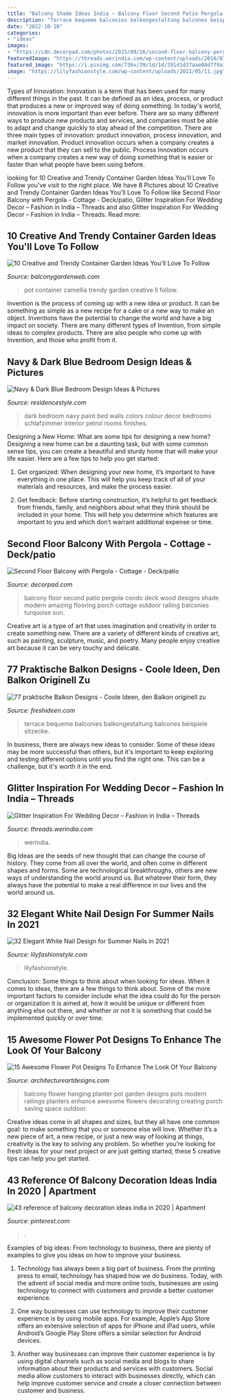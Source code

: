 ```yaml
---
title: "Balcony Shade Ideas India ~ Balcony Floor Second Patio Pergola Condo Deck Wood Designs Shade Modern Amazing Flooring Porch Cottage Outdoor Railing Balconies Turquoise Sun"
description: "Terrace bequeme balconies balkongestaltung balcones beispiele sitzecke"
date: "2022-10-10"
categories:
- "ideas"
images:
- "https://cdn.decorpad.com/photos/2015/09/26/second-floor-balcony-pergola-turquoise-rope-stool.jpg"
featuredImage: "https://threads.werindia.com/wp-content/uploads/2016/07/Glitter-Wedding-Decor-Threads-WeRIndia.jpg"
featured_image: "https://i.pinimg.com/736x/39/1d/1d/391d1d37aae08d779a1e37b86e1fa78c.jpg"
image: "https://lilyfashionstyle.com/wp-content/uploads/2021/05/11.jpg"
---
```



Types of Innovation:
Innovation is a term that has been used for many different things in the past. It can be defined as an idea, process, or product that produces a new or improved way of doing something. In today's world, innovation is more important than ever before. There are so many different ways to produce new products and services, and companies must be able to adapt and change quickly to stay ahead of the competition. 
There are three main types of innovation: product innovation, process innovation, and market innovation. Product innovation occurs when a company creates a new product that they can sell to the public. Process Innovation occurs when a company creates a new way of doing something that is easier or faster than what people have been using before.

	

		
looking for 10 Creative and Trendy Container Garden Ideas You&#039;ll Love To Follow you've visit to the right place. We have 8 Pictures about 10 Creative and Trendy Container Garden Ideas You&#039;ll Love To Follow like Second Floor Balcony with Pergola - Cottage - Deck/patio, Glitter Inspiration For Wedding Decor – Fashion in India – Threads and also Glitter Inspiration For Wedding Decor – Fashion in India – Threads. Read more:
		
    
## 10 Creative And Trendy Container Garden Ideas You&#039;ll Love To Follow

<img loading=lazy src="https://balconygardenweb-lhnfx0beomqvnhspx.netdna-ssl.com/wp-content/uploads/2017/03/camellia-in-a-pot.jpg" onerror="this.onerror=null;this.src='https://tse3.mm.bing.net/th?id=OIP.P0tnZ--hg2FWHBfzgoJh1AHaKC&amp;pid=15.1';" alt="10 Creative and Trendy Container Garden Ideas You&#039;ll Love To Follow">

_Source: balconygardenweb.com_

>pot container camellia trendy garden creative ll follow. 

	

Invention is the process of coming up with a new idea or product. It can be something as simple as a new recipe for a cake or a new way to make an object. Inventions have the potential to change the world and have a big impact on society. There are many different types of Invention, from simple ideas to complex products. There are also people who come up with Invention, and those who profit from it.

    
## Navy &amp; Dark Blue Bedroom Design Ideas &amp; Pictures

<img loading=lazy src="http://residencestyle.com/wp-content/uploads/2014/10/Paint-Finishes.jpg" onerror="this.onerror=null;this.src='https://tse3.mm.bing.net/th?id=OIP.M5VanJCGNVY78Bdi2I4lTQHaLH&amp;pid=15.1';" alt="Navy &amp; Dark Blue Bedroom Design Ideas &amp; Pictures">

_Source: residencestyle.com_

>dark bedroom navy paint bed walls colors colour decor bedrooms schlafzimmer interior petrol rooms finishes. 

	

Designing a New Home: What are some tips for designing a new home?
Designing a new home can be a daunting task, but with some common sense tips, you can create a beautiful and sturdy home that will make your life easier. Here are a few tips to help you get started:
1. Get organized: When designing your new home, it’s important to have everything in one place. This will help you keep track of all of your materials and resources, and make the process easier.

2. Get feedback: Before starting construction, it’s helpful to get feedback from friends, family, and neighbors about what they think should be included in your home. This will help you determine which features are important to you and which don’t warrant additional expense or time.


    
## Second Floor Balcony With Pergola - Cottage - Deck/patio

<img loading=lazy src="https://cdn.decorpad.com/photos/2015/09/26/second-floor-balcony-pergola-turquoise-rope-stool.jpg" onerror="this.onerror=null;this.src='https://tse1.mm.bing.net/th?id=OIP.LCUaDYcU7QQIlRERKTDK8AHaKZ&amp;pid=15.1';" alt="Second Floor Balcony with Pergola - Cottage - Deck/patio">

_Source: decorpad.com_

>balcony floor second patio pergola condo deck wood designs shade modern amazing flooring porch cottage outdoor railing balconies turquoise sun. 

	

Creative art is a type of art that uses imagination and creativity in order to create something new. There are a variety of different kinds of creative art, such as painting, sculpture, music, and poetry. Many people enjoy creative art because it can be very touchy and delicate.

    
## 77 Praktische Balkon Designs - Coole Ideen, Den Balkon Originell Zu

<img loading=lazy src="https://freshideen.com/wp-content/uploads/2013/04/bequeme-balkon-designs-ideen-orange-kissen.jpg" onerror="this.onerror=null;this.src='https://tse1.mm.bing.net/th?id=OIP.H3gbU5mpygX5qNNLC0wtEgHaLK&amp;pid=15.1';" alt="77 praktische Balkon Designs - Coole Ideen, den Balkon originell zu">

_Source: freshideen.com_

>terrace bequeme balconies balkongestaltung balcones beispiele sitzecke. 

	

In business, there are always new ideas to consider. Some of these ideas may be more successful than others, but it's important to keep exploring and testing different options until you find the right one. This can be a challenge, but it's worth it in the end.

    
## Glitter Inspiration For Wedding Decor – Fashion In India – Threads

<img loading=lazy src="https://threads.werindia.com/wp-content/uploads/2016/07/Glitter-Wedding-Decor-Threads-WeRIndia.jpg" onerror="this.onerror=null;this.src='https://tse4.mm.bing.net/th?id=OIP.8TtS4DK6ygBwJA1xdbCGAgHaLH&amp;pid=15.1';" alt="Glitter Inspiration For Wedding Decor – Fashion in India – Threads">

_Source: threads.werindia.com_

>werindia. 

	

Big Ideas are the seeds of new thought that can change the course of history. They come from all over the world, and often come in different shapes and forms. Some are technological breakthroughs, others are new ways of understanding the world around us. But whatever their form, they always have the potential to make a real difference in our lives and the world around us.

    
## 32 Elegant White Nail Design For Summer Nails In 2021

<img loading=lazy src="https://lilyfashionstyle.com/wp-content/uploads/2021/05/11.jpg" onerror="this.onerror=null;this.src='https://tse4.mm.bing.net/th?id=OIP.JKvXRf_998t8JW8Vz8qkzAHaLH&amp;pid=15.1';" alt="32 Elegant White Nail Design for Summer Nails in 2021">

_Source: lilyfashionstyle.com_

>lilyfashionstyle. 

	

Conclusion: Some things to think about when looking for ideas.
When it comes to ideas, there are a few things to think about. Some of the more important factors to consider include what the idea could do for the person or organization it is aimed at, how it would be unique or different from anything else out there, and whether or not it is something that could be implemented quickly or over time.

    
## 15 Awesome Flower Pot Designs To Enhance The Look Of Your Balcony

<img loading=lazy src="https://www.architectureartdesigns.com/wp-content/uploads/2016/05/13-41.jpg" onerror="this.onerror=null;this.src='https://tse1.mm.bing.net/th?id=OIP.ZppKC_COd9MzCOfCdCy8GgHaHa&amp;pid=15.1';" alt="15 Awesome Flower Pot Designs To Enhance The Look Of Your Balcony">

_Source: architectureartdesigns.com_

>balcony flower hanging planter pot garden designs pots modern railings planters enhance awesome flowers decorating creating porch saving space outdoor. 

	

Creative ideas come in all shapes and sizes, but they all have one common goal: to make something that you or someone else will love. Whether it’s a new piece of art, a new recipe, or just a new way of looking at things, creativity is the key to solving any problem. So whether you’re looking for fresh ideas for your next project or are just getting started, these 5 creative tips can help you get started.

    
## 43 Reference Of Balcony Decoration Ideas India In 2020 | Apartment

<img loading=lazy src="https://i.pinimg.com/736x/39/1d/1d/391d1d37aae08d779a1e37b86e1fa78c.jpg" onerror="this.onerror=null;this.src='https://tse4.mm.bing.net/th?id=OIP.khC_dpIR9QNSsZQNJiGx_gHaK1&amp;pid=15.1';" alt="43 reference of balcony decoration ideas india in 2020 | Apartment">

_Source: pinterest.com_

>. 

	

Examples of big ideas: From technology to business, there are plenty of examples to give you ideas on how to improve your business.
1. Technology has always been a big part of business. From the printing press to email, technology has shaped how we do business. Today, with the advent of social media and more online tools, businesses are using technology to connect with customers and provide a better customer experience.
2. One way businesses can use technology to improve their customer experience is by using mobile apps. For example, Apple’s App Store offers an extensive selection of apps for iPhone and iPad users, while Android’s Google Play Store offers a similar selection for Android devices.

3. Another way businesses can improve their customer experience is by using digital channels such as social media and blogs to share information about their products and services with customers. Social media allow customers to interact with businesses directly, which can help improve customer service and create a closer connection between customer and business.



